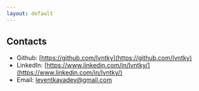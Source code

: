```yaml
---
layout: default
---
```

## Contacts

- Github: [https://github.com/lvntky](https://github.com/lvntky)
- LinkedIn: [https://www.linkedin.com/in/lvntky/](https://www.linkedin.com/in/lvntky/)
- Email: leventkayadev@gmail.com
